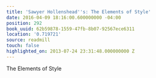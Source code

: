```yaml
---
title: 'Sawyer Hollenshead''s: The Elements of Style'
date: 2016-04-09 18:16:00.600000000 -04:00
position: 292
book_uuid: 62b59878-1559-47fb-8b07-92567ece6311
location: '0.719721'
source: readmill
touch: false
highlighted_on: 2013-07-24 23:31:48.000000000 Z
---
```


The Elements of Style